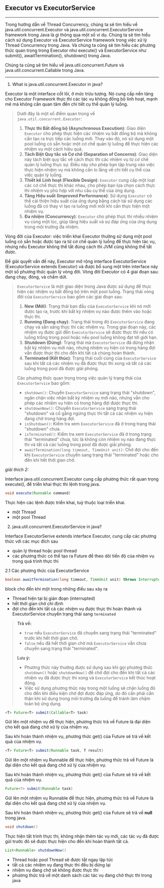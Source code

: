 ## **Executor vs ExecutorService**

---

Trong hướng dẫn về Thread Concurrency, chúng ta sẽ tìm hiểu về java.util.concurrent.Executor và java.util.concurrent.ExecutorService framework trong Java là gì thông qua một số ví dụ. Chúng ta sẽ tìm hiểu cách sử dụng Executor và ExecutorService framework trong việc xử lý Thread Concurrency trong Java. Và chúng ta cũng sẽ tìm hiểu các phương thức quan trọng trong Executor như execute() và ExecutorService như submit(), awaitTermination(), shutdown() trong Java.

Chúng ta cũng sẽ tìm hiểu về java.util.concurrent.Future và java.util.concurrent.Callable trong Java.   

---

1) What is java.util.concurrent.Executor in java?

Executor là một interface cốt lõi, ở mức trừu tượng. Nó cung cấp nền tảng cho Executor Framework thực thi các tác vụ không đồng bộ linh hoạt, mạnh mẽ mà không cần quan tâm đến chi tiết cụ thể quản lý luồng.

> Dưới đây là một số điểm quan trọng về `java.util.concurrent.Executor`:
>
> 1. **Thực thi Bất đồng bộ (Asynchronous Execution)**: Giao diện `Executor` cho phép thực hiện các nhiệm vụ bất đồng bộ mà không cần tạo ra trực tiếp các luồng mới. Thay vào đó, nó sử dụng một pool luồng có sẵn hoặc một cơ chế quản lý luồng để thực hiện các nhiệm vụ một cách hiệu quả.
> 2. **Tách Biệt Quy tắc và Cơ chế (Separation of Concerns)**: Giao diện này tách biệt quy tắc về cách thực thi các nhiệm vụ từ cơ chế quản lý luồng thực sự. Điều này cho phép bạn tập trung vào việc thực hiện nhiệm vụ mà không cần lo lắng về chi tiết cụ thể của việc quản lý luồng.
> 3. **Thiết kế Linh hoạt (Flexible Design)**: `Executor` cung cấp một loạt các cơ chế thực thi khác nhau, cho phép bạn lựa chọn cách thực thi nhiệm vụ phù hợp với nhu cầu cụ thể của ứng dụng.
> 4. **Tăng Hiệu suất (Improved Performance)**: Sử dụng `Executor` có thể cải thiện hiệu suất của ứng dụng bằng cách tái sử dụng các luồng đã có thay vì tạo ra luồng mới mỗi khi cần thực hiện một nhiệm vụ.
> 5. **Đa nhiệm (Concurrency)**: `Executor` cho phép thực thi nhiều nhiệm vụ cùng một lúc, giúp tăng hiệu suất và sự đáp ứng của ứng dụng trong môi trường đa nhiệm.

Vòng đời của Executor: việc triển khai Executor thường sử dụng một pool luồng có sẳn hoặc được tạo ra từ cơ chế quản lý luồng để thực hiện tác vụ, nhưng nếu Executor không thể tắt đúng cách thì JVM cũng không thể tắt được. 

Để giải quyết vấn đề này, Executor mở rộng interface ExecutorService (ExecutorService extends Executor) và được bổ sung một trên interface này một số phương thức quản lý vòng đời. Vòng đời Executor có 4 giai đoạn sau: đang chạy, đóng, và chấm dứt.

> `ExecutorService` là một giao diện trong Java được sử dụng để thực hiện các nhiệm vụ bất đồng bộ trên một pool luồng. Trạng thái vòng đời của `ExecutorService` bao gồm các giai đoạn sau:
>
> 1. **New (Mới)**: Trạng thái ban đầu của `ExecutorService` khi nó mới được tạo ra, trước khi bất kỳ nhiệm vụ nào được thêm vào hoặc thực thi.
> 2. **Running (Đang chạy)**: Trạng thái trong đó `ExecutorService` đang chạy và sẵn sàng thực thi các nhiệm vụ. Trong giai đoạn này, các nhiệm vụ được gửi đến `ExecutorService` sẽ được thực thi nếu có luồng trống trong pool hoặc nếu pool luồng không đạt tới giới hạn.
> 3. **Shutdown (Dừng)**: Trạng thái mà `ExecutorService` đã dừng nhận bất kỳ nhiệm vụ mới nào, nhưng nhiệm vụ hiện có trong hàng đợi vẫn được thực thi cho đến khi tất cả chúng hoàn thành.
> 4. **Terminated (Kết thúc)**: Trạng thái cuối cùng của `ExecutorService` sau khi tất cả các nhiệm vụ đã được thực thi xong và tất cả các luồng trong pool đã được giải phóng.
>
> Các phương thức quan trọng trong việc quản lý trạng thái của `ExecutorService` bao gồm:
>
> - `shutdown()`: Chuyển `ExecutorService` sang trạng thái "shutdown", ngăn chặn việc nhận bất kỳ nhiệm vụ mới nào, nhưng vẫn cho phép các nhiệm vụ hiện có trong hàng đợi được thực thi.
> - `shutdownNow()`: Chuyển `ExecutorService` sang trạng thái "shutdown" và cố gắng ngừng thực thi tất cả các nhiệm vụ hiện đang chờ trong hàng đợi.
> - `isShutdown()`: Kiểm tra xem `ExecutorService` đã ở trong trạng thái "shutdown" chưa.
> - `isTerminated()`: Kiểm tra xem `ExecutorService` đã ở trong trạng thái "terminated" chưa, tức là không còn nhiệm vụ nào đang thực thi và tất cả các luồng trong pool đã được giải phóng.
> - `awaitTermination(long timeout, TimeUnit unit)`: Chờ đợi cho đến khi `ExecutorService` chuyển sang trạng thái "terminated" hoặc cho đến khi hết thời gian chờ.

*giải thích 2:*

Interface java.util.concurrent.Executor cung cấp phương thức rất quan trọng execute(), để triển khai thực thi lệnh trong java.

 ```java
 void execute(Runnable command)
 ```

Thực hiện các lệnh được triển khai, tuỳ thuộc loại triển khai.

- một Thread
- một pool Thread

2. java.util.concurrent.ExecutorService in java?

Interface ExecutorSerive extends interface Executor, cung cấp các phương thức với các mục đích sau

- quản lý thread hoặc pool thread
- các phương thức có thể tạo ra Future để theo dõi tiến độ của nhiệm vụ trong quá trình thực thi

2.1 Các phương thức của ExecutorService

```java
boolean awaitTermination(long timeout, TimeUnit unit) throws InterruptedException
```

block cho đến khi một trong những điều sau xảy ra

- Thread hiện tại bị gián đoạn (interrupted)
- hết thời gian chờ chỉ định
- đợi cho đến khi tất cả các nhiệm vụ được thực thi hoàn thành và ExecutorService chuyển trạng thái sang `terminated` 

> **Trả về:**
>
> - `true` nếu `ExecutorService` đã chuyển sang trạng thái "terminated" trước khi hết thời gian chờ.
> - `false` nếu đã hết thời gian chờ mà `ExecutorService` vẫn chưa chuyển sang trạng thái "terminated".
>
> **Lưu ý:**
>
> - Phương thức này thường được sử dụng sau khi gọi phương thức `shutdown()` hoặc `shutdownNow()` để chờ đợi cho đến khi tất cả các nhiệm vụ đã được thực thi xong và `ExecutorService` kết thúc hoạt động.
> - Việc sử dụng phương thức này trong một luồng sẽ chặn luồng đó cho đến khi điều kiện chờ đợi được đáp ứng, do đó cần phải cẩn thận khi sử dụng trong môi trường đa luồng để tránh làm chậm toàn bộ ứng dụng.

```java
<T> Future<T> submit(Callable<T> task)
```

Gửi lên một nhiệm vụ để thực hiện, phương thức trả về Future là đại diện cho kết quả đang chờ xử lý của nhiệm vụ.

Sau khi hoàn thành nhiệm vụ, phương thức get() của Future sẽ trả về kết quả của nhiệm vụ.

```java
<T> Future<T> submit(Runnable task, T result)
```

Gửi lên một nhiệm vụ Runnable để thực hiện, phương thức trả về Future là đại diện cho kết quả đang chờ xử lý của nhiệm vụ.

Sau khi hoàn thành nhiệm vụ, phương thức get() của Future sẽ trả về kết quả của nhiệm vụ.

```java
Future<?> submit(Runnable task)
```

Gửi lên một nhiệm vụ Runnable để thực hiện, phương thức trả về Future là đại diện cho kết quả đang chờ xử lý của nhiệm vụ.

Sau khi hoàn thành nhiệm vụ, phương thức get() của Future sẽ trả về **null** trong java.

```java
void shutdown()
```

Thực hiện tắt trình thực thi, không nhận thêm tác vụ mới, các tác vụ đã được gửi trước đó sẽ được thực hiện cho đến khi hoàn thành tất cả.

```java
List<Runnable> shutdownNow()
```

- Thread hoặc pool Thread sẽ được tắt ngay lặp tức
- tất cả các nhiệm vụ đang thực thi đều bị dừng lại
- nhiệm vụ đang chờ sẽ không được thực thi
- phương thức trả về một danh sách các tác vụ đang chờ thực thi trong java

















